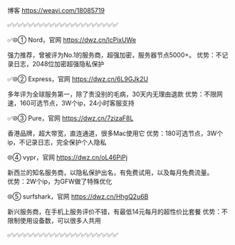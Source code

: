 博客 https://weavi.com/18085719

✅✅✅✅✅✅✅✅✅✅✅✅✅✅✅✅✅✅✅✅✅

✅🌐① Nord，官网   https://dwz.cn/lcPixUWe

强力推荐，曾被评为No.1的服务商，超强加密，服务器节点5000+。 
优势：不记录日志，2048位加密超强隐私保护

✅🌐② Express，官网   https://dwz.cn/6L9GJk2U  

多年评为全球服务第一，除了贵没别的毛病，30天内无理由退款
优势：不限网速，160可选节点，3W个ip，24小时客服支持

✅🌐③ Pure，官网 https://dwz.cn/7zizaF8L

香港品牌，超大带宽，直连通道，很多Mac使用它
优势：180可选节点，3W个ip，不记录日志，完全保护个人隐私

🌐④ vypr，官网   https://dwz.cn/oL46PiPj

新西兰的知名服务商，以隐私保护出名，有免费试用，以及每月免费流量。  
优势：2W个ip，为GFW做了特殊优化

🌐⑤ surfshark，官网   https://dwz.cn/HhgQ2u6B

 新兴服务商，在手机上服务评价不错，有最低14元每月的超性价比套餐
优势：不限制使用设备数，可以很多人共用

✅✅✅✅✅✅✅✅✅✅✅✅✅✅✅✅✅✅✅✅✅
